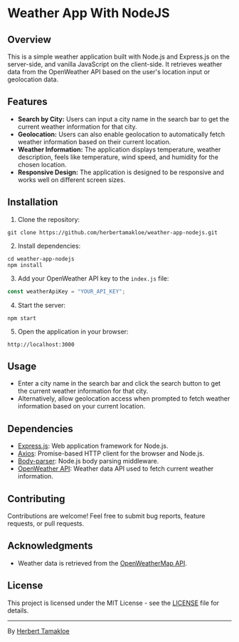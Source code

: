 # Weather App With NodeJS

## Overview

This is a simple weather application built with Node.js and Express.js on the server-side, and vanilla JavaScript on the client-side. It retrieves weather data from the OpenWeather API based on the user's location input or geolocation data.

## Features

- **Search by City:** Users can input a city name in the search bar to get the current weather information for that city.
- **Geolocation:** Users can also enable geolocation to automatically fetch weather information based on their current location.
- **Weather Information:** The application displays temperature, weather description, feels like temperature, wind speed, and humidity for the chosen location.
- **Responsive Design:** The application is designed to be responsive and works well on different screen sizes.

## Installation

1. Clone the repository:

```
git clone https://github.com/herbertamakloe/weather-app-nodejs.git
```

2. Install dependencies:

```
cd weather-app-nodejs
npm install
```

3. Add your OpenWeather API key to the `index.js` file:

```javascript
const weatherApiKey = "YOUR_API_KEY";
```

4. Start the server:

```
npm start
```

5. Open the application in your browser:

```
http://localhost:3000
```

## Usage

- Enter a city name in the search bar and click the search button to get the current weather information for that city.
- Alternatively, allow geolocation access when prompted to fetch weather information based on your current location.

## Dependencies

- [Express.js](https://expressjs.com/): Web application framework for Node.js.
- [Axios](https://github.com/axios/axios): Promise-based HTTP client for the browser and Node.js.
- [Body-parser](https://www.npmjs.com/package/body-parser): Node.js body parsing middleware.
- [OpenWeather API](https://openweathermap.org/): Weather data API used to fetch current weather information.

## Contributing

Contributions are welcome! Feel free to submit bug reports, feature requests, or pull requests.

## Acknowledgments

- Weather data is retrieved from the [OpenWeatherMap API](https://openweathermap.org/api).

## License

This project is licensed under the MIT License - see the [LICENSE](LICENSE) file for details.

---

By [Herbert Tamakloe](https://github.com/herbertamakloe)
